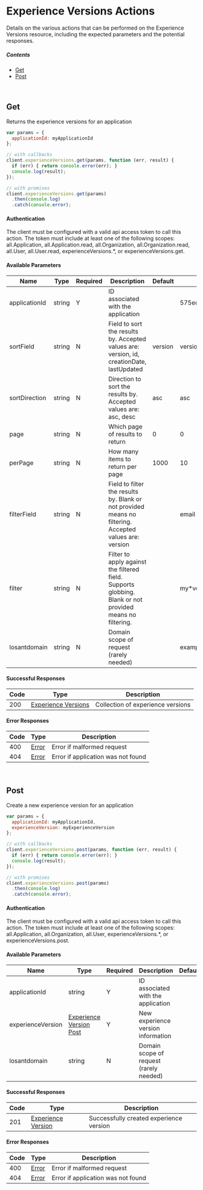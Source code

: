 # Experience Versions Actions

Details on the various actions that can be performed on the
Experience Versions resource, including the expected
parameters and the potential responses.

##### Contents

*   [Get](#get)
*   [Post](#post)

<br/>

## Get

Returns the experience versions for an application

```javascript
var params = {
  applicationId: myApplicationId
};

// with callbacks
client.experienceVersions.get(params, function (err, result) {
  if (err) { return console.error(err); }
  console.log(result);
});

// with promises
client.experienceVersions.get(params)
  .then(console.log)
  .catch(console.error);
```

#### Authentication
The client must be configured with a valid api access token to call this
action. The token must include at least one of the following scopes:
all.Application, all.Application.read, all.Organization, all.Organization.read, all.User, all.User.read, experienceVersions.*, or experienceVersions.get.

#### Available Parameters

| Name | Type | Required | Description | Default | Example |
| ---- | ---- | -------- | ----------- | ------- | ------- |
| applicationId | string | Y | ID associated with the application |  | 575ec8687ae143cd83dc4a97 |
| sortField | string | N | Field to sort the results by. Accepted values are: version, id, creationDate, lastUpdated | version | version |
| sortDirection | string | N | Direction to sort the results by. Accepted values are: asc, desc | asc | asc |
| page | string | N | Which page of results to return | 0 | 0 |
| perPage | string | N | How many items to return per page | 1000 | 10 |
| filterField | string | N | Field to filter the results by. Blank or not provided means no filtering. Accepted values are: version |  | email |
| filter | string | N | Filter to apply against the filtered field. Supports globbing. Blank or not provided means no filtering. |  | my*version |
| losantdomain | string | N | Domain scope of request (rarely needed) |  | example.com |

#### Successful Responses

| Code | Type | Description |
| ---- | ---- | ----------- |
| 200 | [Experience Versions](_schemas.md#experience-versions) | Collection of experience versions |

#### Error Responses

| Code | Type | Description |
| ---- | ---- | ----------- |
| 400 | [Error](_schemas.md#error) | Error if malformed request |
| 404 | [Error](_schemas.md#error) | Error if application was not found |

<br/>

## Post

Create a new experience version for an application

```javascript
var params = {
  applicationId: myApplicationId,
  experienceVersion: myExperienceVersion
};

// with callbacks
client.experienceVersions.post(params, function (err, result) {
  if (err) { return console.error(err); }
  console.log(result);
});

// with promises
client.experienceVersions.post(params)
  .then(console.log)
  .catch(console.error);
```

#### Authentication
The client must be configured with a valid api access token to call this
action. The token must include at least one of the following scopes:
all.Application, all.Organization, all.User, experienceVersions.*, or experienceVersions.post.

#### Available Parameters

| Name | Type | Required | Description | Default | Example |
| ---- | ---- | -------- | ----------- | ------- | ------- |
| applicationId | string | Y | ID associated with the application |  | 575ec8687ae143cd83dc4a97 |
| experienceVersion | [Experience Version Post](_schemas.md#experience-version-post) | Y | New experience version information |  | [Experience Version Post Example](_schemas.md#experience-version-post-example) |
| losantdomain | string | N | Domain scope of request (rarely needed) |  | example.com |

#### Successful Responses

| Code | Type | Description |
| ---- | ---- | ----------- |
| 201 | [Experience Version](_schemas.md#experience-version) | Successfully created experience version |

#### Error Responses

| Code | Type | Description |
| ---- | ---- | ----------- |
| 400 | [Error](_schemas.md#error) | Error if malformed request |
| 404 | [Error](_schemas.md#error) | Error if application was not found |
